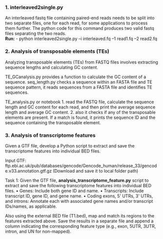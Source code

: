 ### 1. interleaved2single.py
An interleaved fastq file containing paired-end reads needs to be split into two separate files, one for each read, for some applications to process them further. The python code for this command produces two valid fastq files separating the two reads. <br>
**Run:** - python interleaved2single.py –i interleaved.fq –1 read1.fq –2 read2.fq

 ### 2. Analysis of transposable elements (TEs)
 Analyzing transposable elements (TEs) from FASTQ files involves extracting sequence lengths and calculating GC content.
 
 TE_GCanalysis.py provides a function to calculate the GC content of a sequence. seq_length.py checks a sequence within an FASTA file and TE sequence pattern, it reads sequences from a FASTA file and identifies TE sequences.

 TE_analysis.py or notebook 1. read the FASTQ file, calculate the sequence length and GC content for each read, and then print the average sequence length and average GC content. 2. also it checks if any of the transposable elements are present. If a match is found, it prints the sequence ID and the sequence containing the transposable element.

### 3. Analysis of transcriptome features
Given a GTF file, develop a Python script to extract and save the transcriptome features into individual BED files.

Input GTF: ftp.ebi.ac.uk/pub/databases/gencode/Gencode_human/release_33/gencode.v33.annotation.gtf.gz (Download and save it to local folder path)

Task 1: Given the GTF file, **analysis_transcriptome_feature.py** script to extract and save the
following transcriptome features into individual BED files. 
• Genes: Include both gene ID and name.
• Transcripts: Include transcript ID, gene ID, and gene name.
• Coding exons, 5' UTRs, 3' UTRs, and introns: Annotate each with associated gene names and/or transcript IDs/names, as applicable.

Also using the external BED file (T1.bed), map and match its regions to the features extracted above. Save the results in a separate file and append a column indicating the corresponding feature type (e.g., exon, 5UTR, 3UTR, intron, and UN for non-mapped).



